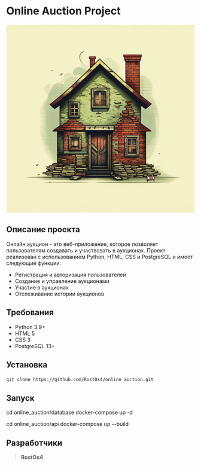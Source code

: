 # Online Auction Project
![Логотип](./images/logo.png "Логотип Проекта")

## Описание проекта
Онлайн аукцион - это веб-приложение, которое позволяет пользователям создавать и участвовать в аукционах. Проект реализован с использованием Python, HTML, CSS и PostgreSQL и имеет следующие функции:
* Регистрация и авторизация пользователей
* Создание и управление аукционами
* Участие в аукционах
* Отслеживание истории аукционов

## Требования
* Python 3.9+
* HTML 5
* CSS 3
* PostgreSQL 13+

## Установка
`git clone https://github.com/RostOs4/online_auction.git`

## Запуск
cd online_auction/database
docker-compose up -d

cd online_auction/api
docker-compose up --build


## Разработчики
>**RostOs4**
